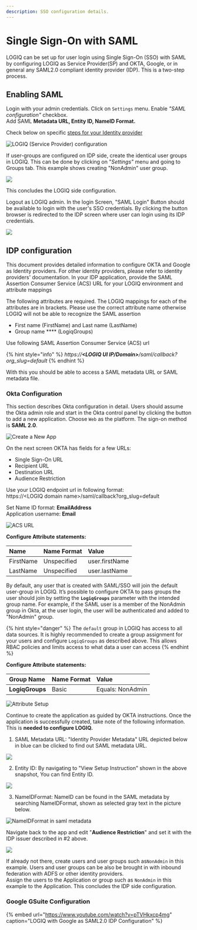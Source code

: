 ```yaml
---
description: SSO configuration details.
---
```


# Single Sign-On with SAML

LOGIQ can be set up for user login using Single Sign-On \(SSO\) with SAML by configuring LOGIQ as Service Provider\(SP\) and OKTA, Google, or in general any SAML2.0 compliant identity provider \(IDP\). This is a two-step process.

## Enabling SAML

Login with your admin credentials. Click on `Settings` menu. Enable _"SAML configuration"_ checkbox.   
Add SAML **Metadata URL, Entity ID, NameID Format.**

Check below on specific [steps for your Identity provider](single-sign-on-configuration.md#idp-configuration)

![LOGIQ \(Service Provider\) configuration](../.gitbook/assets/screen-shot6.png)

If user-groups are configured on IDP side, create the identical user groups in LOGIQ. This can be done by clicking on "_Settings"_ menu and going to Groups tab. This example shows creating "NonAdmin" user group.

![](../.gitbook/assets/screen-shot-8.png)

  
This concludes the LOGIQ side configuration.

Logout as LOGIQ admin. In the login Screen, "SAML Login" Button should be available to login with the user's SSO credentials.  By clicking the button browser is redirected to the IDP screen where user can login using its  IDP credentials.

![](../.gitbook/assets/screen-shot7.png)

## IDP configuration

This document provides detailed information to configure OKTA and Google as Identity providers. For other identity providers, please refer to identity providers' documentation. In your IDP application, provide the SAML Assertion Consumer Service \(ACS\) URL for your LOGIQ environment and attribute mappings 

The following attributes are required. The LOGIQ mappings for each of the attributes are in brackets. Please use the correct attribute name otherwise LOGIQ will not be able to recognize the SAML assertion

* First name \(FirstName\) and Last name \(LastName\)
* Group name **** \(LogiqGroups\)

Use following SAML Assertion Consumer Service \(ACS\) url 

{% hint style="info" %}
_https://**&lt;LOGIQ UI IP/Domain&gt;**/saml/callback?org\_slug=default_
{% endhint %}

With this you should be able to access a SAML metadata URL or SAML metadata file.

### Okta Configuration

This section describes Okta configuration in detail. Users should assume the Okta admin role and start in the Okta control panel by clicking the button to add a new application. Choose `Web` as the platform. The sign-on method is **SAML 2.0**.

![Create a New App](../.gitbook/assets/screen-shot1.png)

On the next screen OKTA has fields for a few URLs:

* Single Sign-On URL
* Recipient URL
* Destination URL 
* Audience Restriction

Use your LOGIQ endpoint url in following format:  
https://&lt;LOGIQ domain name&gt;/saml/callback?org\_slug=default  
  
Set Name ID format: **EmailAddress**  
Application username: **Email**

![ACS URL](../.gitbook/assets/screen-shot2.png)

**Configure Attribute statements:**

| **Name** | **Name Format** | **Value** |
| :--- | :--- | :--- |
| FirstName | Unspecified | user.firstName |
| LastName | Unspecified | user.lastName |

By default, any user that is created with SAML/SSO will join the default user-group in LOGIQ. It’s possible to configure OKTA to pass groups the user should join by setting the **`LogiqGroups`** parameter with the intended group name. For example, if the SAML user is a member of the NonAdmin group in Okta, at the user login, the user will be authenticated and added to "NonAdmin" group.

{% hint style="danger" %}
The `default` group in LOGIQ has access to all data sources. It is highly recommended to create a group assignment for your users and configure `LogiqGroups` as described above. This allows RBAC policies and limits access to what data a user can access
{% endhint %}

  
**Configure Attribute statements:**

| **Group Name** | **Name Format** | **Value** |
| :--- | :--- | :--- |
| **LogiqGroups** | Basic | Equals: NonAdmin |

![Attribute Setup](../.gitbook/assets/screen-shot3.png)

Continue to create the application as guided by OKTA instructions. Once the application is successfully created, take note of the following information. This is **needed to configure LOGIQ.** 

1. SAML Metadata URL: "Identity Provider Metadata" URL depicted below in blue can be clicked to find out SAML metadata URL. 

![](../.gitbook/assets/screen-shot4.1.png)

2. Entity ID: By navigating to "View Setup Instruction" shown in the above snapshot, You can find Entity ID.

![](../.gitbook/assets/screen-shot4.2.png)

3. NameIDFormat: NameID can be found in the SAML metadata by searching NameIDFormat, shown as selected gray text in the picture below.

![NameIDFormat in saml metadata](../.gitbook/assets/screen-shot4.3.png)

Navigate back to the app and edit "**Audience Restriction**" and set it with the IDP issuer described in \#2 above.

![](../.gitbook/assets/screen-shot5.png)

If already not there, create users and user groups such as`NonAdmin` in this example. Users and user groups can be also be brought in with inbound federation with ADFS or other identity providers.  
Assign the users to the Application or group such as `NonAdmin` in this example to the Application. This concludes the IDP side configuration.



### Google GSuite Configuration

{% embed url="https://www.youtube.com/watch?v=pTVHkxcp4mg" caption="LOGIQ with Google as SAML2.0 IDP Configuration" %}



